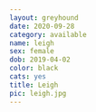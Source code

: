 ```yaml
---
layout: greyhound
date: 2020-09-28
category: available
name: leigh
sex: female
dob: 2019-04-02
color: black
cats: yes
title: Leigh
pic: leigh.jpg
---
```


